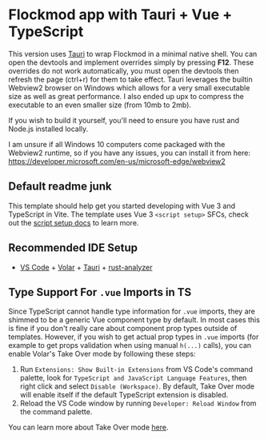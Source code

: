 # Flockmod app with Tauri + Vue + TypeScript

This version uses [Tauri](https://tauri.app) to wrap Flockmod in a minimal native shell.
You can open the devtools and implement overrides simply by pressing **F12**.
These overrides do not work automatically, you must open the devtools then refresh the page (ctrl+r) for them to take effect.
Tauri leverages the builtin Webview2 browser on Windows which allows for a very small executable size as well as great performance.
I also ended up upx to compress the executable to an even smaller size (from 10mb to 2mb).

If you wish to build it yourself, you'll need to ensure you have rust and Node.js installed locally.

I am unsure if all Windows 10 computers come packaged with the Webview2 runtime, so if you have any issues, you can install it from here:
https://developer.microsoft.com/en-us/microsoft-edge/webview2


## Default readme junk
This template should help get you started developing with Vue 3 and TypeScript in Vite. The template uses Vue 3 `<script setup>` SFCs, check out the [script setup docs](https://v3.vuejs.org/api/sfc-script-setup.html#sfc-script-setup) to learn more.

## Recommended IDE Setup

- [VS Code](https://code.visualstudio.com/) + [Volar](https://marketplace.visualstudio.com/items?itemName=Vue.volar) + [Tauri](https://marketplace.visualstudio.com/items?itemName=tauri-apps.tauri-vscode) + [rust-analyzer](https://marketplace.visualstudio.com/items?itemName=rust-lang.rust-analyzer)

## Type Support For `.vue` Imports in TS

Since TypeScript cannot handle type information for `.vue` imports, they are shimmed to be a generic Vue component type by default. In most cases this is fine if you don't really care about component prop types outside of templates. However, if you wish to get actual prop types in `.vue` imports (for example to get props validation when using manual `h(...)` calls), you can enable Volar's Take Over mode by following these steps:

1. Run `Extensions: Show Built-in Extensions` from VS Code's command palette, look for `TypeScript and JavaScript Language Features`, then right click and select `Disable (Workspace)`. By default, Take Over mode will enable itself if the default TypeScript extension is disabled.
2. Reload the VS Code window by running `Developer: Reload Window` from the command palette.

You can learn more about Take Over mode [here](https://github.com/johnsoncodehk/volar/discussions/471).
